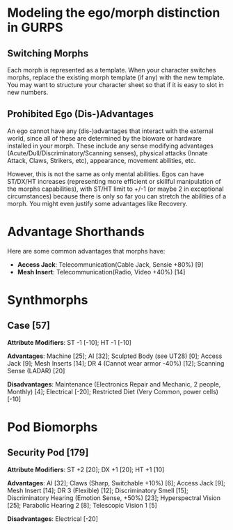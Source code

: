 # Modeling the ego/morph distinction in GURPS

## Switching Morphs

Each morph is represented as a template. When your character switches
morphs, replace the existing morph template (if any) with the new
template. You may want to structure your character sheet so that if it
is easy to slot in new numbers.

## Prohibited Ego (Dis-)Advantages

An ego cannot have any (dis-)advantages that interact with the
external world, since all of these are determined by the bioware or
hardware installed in your morph. These include any sense modifying
advantages (Acute/Dull/Discriminatory/Scanning senses), physical
attacks (Innate Attack, Claws, Strikers, etc), appearance, movement
abilities, etc.

However, this is not the same as only mental abilities. Egos can have
ST/DX/HT increases (representing more efficient or skillful
manipulation of the morphs capabilities), with ST/HT limit to +/-1 (or
maybe 2 in exceptional circumstances) because there is only so far you
can stretch the abilities of a morph. You might even justify some
advantages like Recovery.

# Advantage Shorthands

Here are some common advantages that morphs have:

* __Access Jack__: Telecommunication(Cable Jack, Sensie +80%) [9]
* __Mesh Insert__: Telecommunication(Radio, Video +40%) [14]

# Synthmorphs

## Case [57]

__Attribute Modifiers__: ST -1 [-10]; HT -1 [-10]

__Advantages__: Machine [25]; AI [32]; Sculpted Body (see UT28) [0];
Access Jack [9]; Mesh Inserts [14]; DR 4 (Cannot wear armor -40%)
[12]; Scanning Sense (LADAR) [20]

__Disadvantages__: Maintenance (Electronics Repair and Mechanic, 2
people, Monthly) [4]; Electrical [-20]; Restricted Diet (Very Common,
power cells) [-10]

# Pod Biomorphs

## Security Pod [179]

__Attribute Modifiers__: ST +2 [20]; DX +1 [20]; HT +1 [10]

__Advantages__: AI [32]; Claws (Sharp, Switchable +10%) [6]; Access
Jack [9]; Mesh Insert [14]; DR 3 (Flexible) [12]; Discriminatory Smell
[15]; Discriminatory Hearing (Emotion Sense, +50%) [23]; Hyperspectral
Vision [25]; Parabolic Hearing 2 [8]; Telescopic Vision 1 [5]

__Disadvantages__: Electrical [-20]

